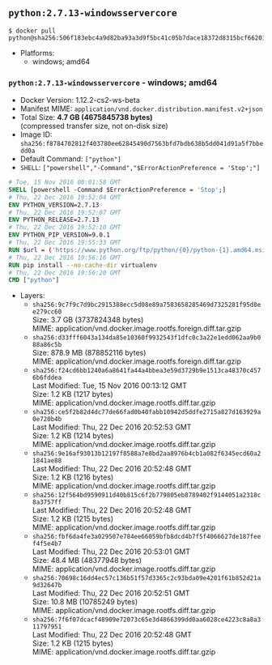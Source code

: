 ## `python:2.7.13-windowsservercore`

```console
$ docker pull python@sha256:506f183ebc4a9d82ba93a3d9f5bc41c05b7dace18372d8315bcf662017491af5
```

-	Platforms:
	-	windows; amd64

### `python:2.7.13-windowsservercore` - windows; amd64

-	Docker Version: 1.12.2-cs2-ws-beta
-	Manifest MIME: `application/vnd.docker.distribution.manifest.v2+json`
-	Total Size: **4.7 GB (4675845738 bytes)**  
	(compressed transfer size, not on-disk size)
-	Image ID: `sha256:f8784702812f403780ee62845490d7563bfd7bdb638b5dd041d91a5f7bbedd0a`
-	Default Command: `["python"]`
-	`SHELL`: `["powershell","-Command","$ErrorActionPreference = 'Stop';"]`

```dockerfile
# Tue, 15 Nov 2016 00:01:58 GMT
SHELL [powershell -Command $ErrorActionPreference = 'Stop';]
# Thu, 22 Dec 2016 19:52:04 GMT
ENV PYTHON_VERSION=2.7.13
# Thu, 22 Dec 2016 19:52:07 GMT
ENV PYTHON_RELEASE=2.7.13
# Thu, 22 Dec 2016 19:52:10 GMT
ENV PYTHON_PIP_VERSION=9.0.1
# Thu, 22 Dec 2016 19:55:33 GMT
RUN $url = ('https://www.python.org/ftp/python/{0}/python-{1}.amd64.msi' -f $env:PYTHON_RELEASE, $env:PYTHON_VERSION); 	Write-Host ('Downloading {0} ...' -f $url); 	(New-Object System.Net.WebClient).DownloadFile($url, 'python.msi'); 		Write-Host 'Installing ...'; 	Start-Process msiexec -Wait 		-ArgumentList @( 			'/i', 			'python.msi', 			'/quiet', 			'/qn', 			'TARGETDIR=C:\Python', 			'ALLUSERS=1', 			'ADDLOCAL=DefaultFeature,Extensions,TclTk,Tools,PrependPath' 		); 		$env:PATH = [Environment]::GetEnvironmentVariable('PATH', [EnvironmentVariableTarget]::Machine); 		Write-Host 'Verifying install ...'; 	Write-Host '  python --version'; python --version; 		Write-Host 'Removing ...'; 	Remove-Item python.msi -Force; 		$pipInstall = ('pip=={0}' -f $env:PYTHON_PIP_VERSION); 	Write-Host ('Installing {0} ...' -f $pipInstall); 	(New-Object System.Net.WebClient).DownloadFile('https://bootstrap.pypa.io/get-pip.py', 'get-pip.py'); 	python get-pip.py $pipInstall; 	Remove-Item get-pip.py -Force; 		Write-Host 'Verifying pip install ...'; 	pip --version; 		Write-Host 'Complete.';
# Thu, 22 Dec 2016 19:56:16 GMT
RUN pip install --no-cache-dir virtualenv
# Thu, 22 Dec 2016 19:56:20 GMT
CMD ["python"]
```

-	Layers:
	-	`sha256:9c7f9c7d9bc2915388ecc5d08e89a7583658285469d7325281f95d8ee279cc60`  
		Size: 3.7 GB (3737824348 bytes)  
		MIME: application/vnd.docker.image.rootfs.foreign.diff.tar.gzip
	-	`sha256:d33fff6043a134da85e10360f9932543f1dfc0c3a22e1edd062aa9b088a86c5b`  
		Size: 878.9 MB (878852116 bytes)  
		MIME: application/vnd.docker.image.rootfs.foreign.diff.tar.gzip
	-	`sha256:f24cd6bb1240a6a8641fa44a4bbea3e59d3729b9e1513ca48370c4576b6fddea`  
		Last Modified: Tue, 15 Nov 2016 00:13:12 GMT  
		Size: 1.2 KB (1217 bytes)  
		MIME: application/vnd.docker.image.rootfs.diff.tar.gzip
	-	`sha256:ce5f2b82d4dc77de66fad0b40fabb10942d5ddfe2715a827d163929a0e720b4b`  
		Last Modified: Thu, 22 Dec 2016 20:52:53 GMT  
		Size: 1.2 KB (1214 bytes)  
		MIME: application/vnd.docker.image.rootfs.diff.tar.gzip
	-	`sha256:9e16af93013b12197f8588a7e8bd2aa8976b4cb1a082f6345ecd60a21841ae88`  
		Last Modified: Thu, 22 Dec 2016 20:52:48 GMT  
		Size: 1.2 KB (1216 bytes)  
		MIME: application/vnd.docker.image.rootfs.diff.tar.gzip
	-	`sha256:12f564bd9590911d40b815c6f2b779805eb8789402f9144051a2318c8a3757ff`  
		Last Modified: Thu, 22 Dec 2016 20:52:48 GMT  
		Size: 1.2 KB (1215 bytes)  
		MIME: application/vnd.docker.image.rootfs.diff.tar.gzip
	-	`sha256:fbf6da4fe3a029507e784ee66059bfb8dcd4b7f5f4066627de187feef4f5e4b7`  
		Last Modified: Thu, 22 Dec 2016 20:53:01 GMT  
		Size: 48.4 MB (48377948 bytes)  
		MIME: application/vnd.docker.image.rootfs.diff.tar.gzip
	-	`sha256:70698c16dd4ec57c136b51f57d3365c2c93bda09e4201f61b852d21a9d32647b`  
		Last Modified: Thu, 22 Dec 2016 20:52:51 GMT  
		Size: 10.8 MB (10785249 bytes)  
		MIME: application/vnd.docker.image.rootfs.diff.tar.gzip
	-	`sha256:7f6f07dcacf48909e72073c65e3d4866399dd0aa6028ce4223c8a8a311797951`  
		Last Modified: Thu, 22 Dec 2016 20:52:48 GMT  
		Size: 1.2 KB (1215 bytes)  
		MIME: application/vnd.docker.image.rootfs.diff.tar.gzip
